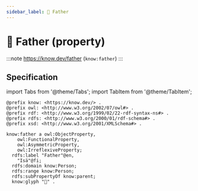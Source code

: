 ```yaml
---
sidebar_label: 👨 Father
---
```


# 👨 Father (property)

:::note
https://know.dev/father
(`know:father`)
:::

## Specification

import Tabs from '@theme/Tabs';
import TabItem from '@theme/TabItem';

<Tabs>
<TabItem value="turtle" label="Turtle">

```turtle
@prefix know: <https://know.dev/> .
@prefix owl: <http://www.w3.org/2002/07/owl#> .
@prefix rdf: <http://www.w3.org/1999/02/22-rdf-syntax-ns#> .
@prefix rdfs: <http://www.w3.org/2000/01/rdf-schema#> .
@prefix xsd: <http://www.w3.org/2001/XMLSchema#> .

know:father a owl:ObjectProperty,
    owl:FunctionalProperty,
    owl:AsymmetricProperty,
    owl:IrreflexiveProperty;
  rdfs:label "Father"@en,
    "Isä"@fi;
  rdfs:domain know:Person;
  rdfs:range know:Person;
  rdfs:subPropertyOf know:parent;
  know:glyph "👨" .

```

</TabItem>
</Tabs>
